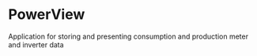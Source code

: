 # PowerView
Application for storing and presenting consumption and production meter and inverter data
